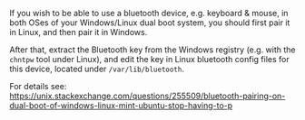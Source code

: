If you wish to be able to use a bluetooth device, e.g. keyboard & mouse, in both OSes of your Windows/Linux dual boot system, you should first pair it in Linux, and then pair it in Windows. 

After that, extract the Bluetooth key from the Windows registry (e.g. with the `chntpw` tool under Linux), and edit the key in Linux bluetooth config files for this device, located under `/var/lib/bluetooth`.

For details see: https://unix.stackexchange.com/questions/255509/bluetooth-pairing-on-dual-boot-of-windows-linux-mint-ubuntu-stop-having-to-p
